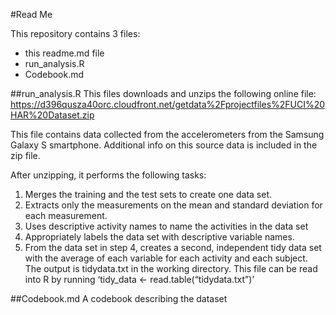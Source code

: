 #Read Me

This repository contains 3 files:
* this readme.md file
* run_analysis.R
* Codebook.md

##run_analysis.R
This files downloads and unzips the following online file: https://d396qusza40orc.cloudfront.net/getdata%2Fprojectfiles%2FUCI%20HAR%20Dataset.zip

This file contains data collected from the accelerometers from the Samsung Galaxy S smartphone. Additional info on this source data is included in the zip file.

After unzipping, it performs the following tasks:
1. Merges the training and the test sets to create one data set.
2. Extracts only the measurements on the mean and standard deviation for each measurement.
3. Uses descriptive activity names to name the activities in the data set
4. Appropriately labels the data set with descriptive variable names.
5. From the data set in step 4, creates a second, independent tidy data set with the average of each variable for each activity and each subject. The output is tidydata.txt in the working directory. This file can be read into R by running
‘tidy_data <- read.table(“tidydata.txt”)’

##Codebook.md
A codebook describing the dataset
